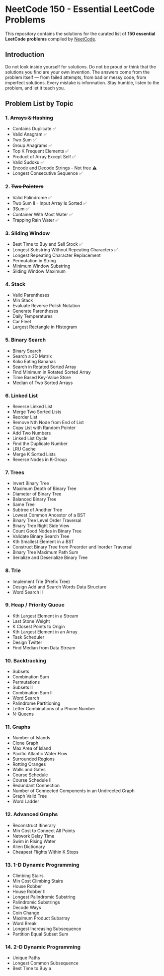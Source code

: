 # NeetCode 150 - Essential LeetCode Problems
This repository contains the solutions for the curated list of **150 essential LeetCode problems** compiled by [NeetCode](https://neetcode.io).

## Introduction

Do not look inside yourself for solutions. Do not be proud or think that the solutions you find are your own invention. The answers come from the problem itself — from failed attempts, from bad or messy code, from imperfect solutions. Every mistake is information. Stay humble, listen to the problem, and let it teach you.

## Problem List by Topic

### 1. ~~Arrays & Hashing~~ 

* Contains Duplicate ✅
* Valid Anagram ✅
* Two Sum ✅
* Group Anagrams ✅
* Top K Frequent Elements ✅
* Product of Array Except Self ✅
* Valid Sudoku ✅
* Encode and Decode Strings - Not free ⚠️
* Longest Consecutive Sequence ✅

### 2. ~~Two Pointers~~

* Valid Palindrome ✅
* Two Sum II - Input Array Is Sorted ✅
* 3Sum ✅
* Container With Most Water ✅
* Trapping Rain Water ✅

### 3. Sliding Window

* Best Time to Buy and Sell Stock ✅
* Longest Substring Without Repeating Characters ✅
* Longest Repeating Character Replacement
* Permutation in String
* Minimum Window Substring
* Sliding Window Maximum

### 4. Stack

* Valid Parentheses
* Min Stack
* Evaluate Reverse Polish Notation
* Generate Parentheses
* Daily Temperatures
* Car Fleet
* Largest Rectangle in Histogram

### 5. Binary Search

* Binary Search
* Search a 2D Matrix
* Koko Eating Bananas
* Search in Rotated Sorted Array
* Find Minimum in Rotated Sorted Array
* Time Based Key-Value Store
* Median of Two Sorted Arrays

### 6. Linked List

* Reverse Linked List
* Merge Two Sorted Lists
* Reorder List
* Remove Nth Node from End of List
* Copy List with Random Pointer
* Add Two Numbers
* Linked List Cycle
* Find the Duplicate Number
* LRU Cache
* Merge K Sorted Lists
* Reverse Nodes in K-Group

### 7. Trees

* Invert Binary Tree
* Maximum Depth of Binary Tree
* Diameter of Binary Tree
* Balanced Binary Tree
* Same Tree
* Subtree of Another Tree
* Lowest Common Ancestor of a BST
* Binary Tree Level Order Traversal
* Binary Tree Right Side View
* Count Good Nodes in Binary Tree
* Validate Binary Search Tree
* Kth Smallest Element in a BST
* Construct Binary Tree from Preorder and Inorder Traversal
* Binary Tree Maximum Path Sum
* Serialize and Deserialize Binary Tree

### 8. Trie

* Implement Trie (Prefix Tree)
* Design Add and Search Words Data Structure
* Word Search II

### 9. Heap / Priority Queue

* Kth Largest Element in a Stream
* Last Stone Weight
* K Closest Points to Origin
* Kth Largest Element in an Array
* Task Scheduler
* Design Twitter
* Find Median from Data Stream

### 10. Backtracking

* Subsets
* Combination Sum
* Permutations
* Subsets II
* Combination Sum II
* Word Search
* Palindrome Partitioning
* Letter Combinations of a Phone Number
* N-Queens

### 11. Graphs

* Number of Islands
* Clone Graph
* Max Area of Island
* Pacific Atlantic Water Flow
* Surrounded Regions
* Rotting Oranges
* Walls and Gates
* Course Schedule
* Course Schedule II
* Redundant Connection
* Number of Connected Components in an Undirected Graph
* Graph Valid Tree
* Word Ladder

### 12. Advanced Graphs

* Reconstruct Itinerary
* Min Cost to Connect All Points
* Network Delay Time
* Swim in Rising Water
* Alien Dictionary
* Cheapest Flights Within K Stops

### 13. 1-D Dynamic Programming

* Climbing Stairs
* Min Cost Climbing Stairs
* House Robber
* House Robber II
* Longest Palindromic Substring
* Palindromic Substrings
* Decode Ways
* Coin Change
* Maximum Product Subarray
* Word Break
* Longest Increasing Subsequence
* Partition Equal Subset Sum

### 14. 2-D Dynamic Programming

* Unique Paths
* Longest Common Subsequence
* Best Time to Buy a

